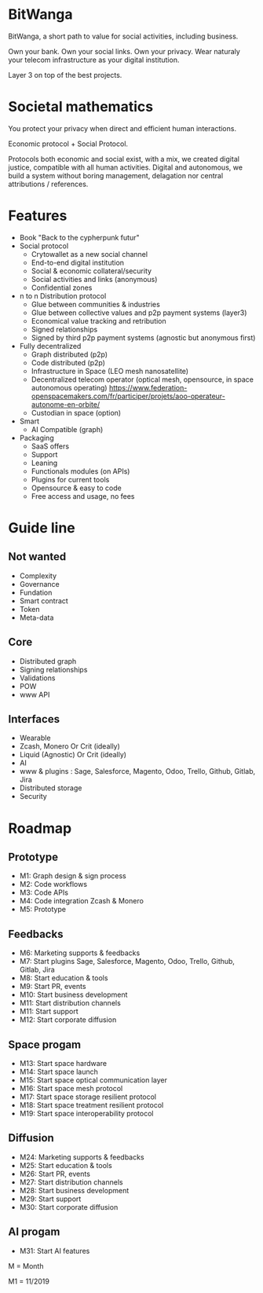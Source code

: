 # BitWanga

BitWanga, a short path to value for social activities, including business.

Own your bank. Own your social links. Own your privacy. 
Wear naturaly your telecom infrastructure as your digital institution. 

Layer 3 on top of the best projects.

# Societal mathematics

You protect your privacy when direct and efficient human interactions.

Economic protocol + Social Protocol. 

Protocols both economic and social exist, with a mix, we created digital justice, compatible with all human activities.
Digital and autonomous, we build a system without boring management, delagation nor central attributions / references.

# Features

* Book "Back to the cypherpunk futur"
* Social protocol
   * Crytowallet as a new social channel
   * End-to-end digital institution
   * Social & economic collateral/security
   * Social activities and links (anonymous)
   * Confidential zones   
* n to n Distribution protocol
   * Glue between communities & industries
   * Glue between collective values and p2p payment systems (layer3)
   * Economical value tracking and retribution
   * Signed relationships
   * Signed by third p2p payment systems (agnostic but anonymous first)
* Fully decentralized
   * Graph distributed (p2p)
   * Code distributed (p2p)
   * Infrastructure in Space (LEO mesh nanosatellite)
   * Decentralized telecom operator (optical mesh, opensource, in space autonomous operating) https://www.federation-openspacemakers.com/fr/participer/projets/aoo-operateur-autonome-en-orbite/
   * Custodian in space (option)
* Smart
   * AI Compatible (graph)
* Packaging
   * SaaS offers
   * Support
   * Leaning
   * Functionals modules (on APIs)
   * Plugins for current tools
   * Opensource & easy to code
   * Free access and usage, no fees

# Guide line

## Not wanted

* Complexity
* Governance
* Fundation
* Smart contract
* Token
* Meta-data

## Core

* Distributed graph
* Signing relationships
* Validations
* POW
* www API

## Interfaces

* Wearable
* Zcash,  Monero Or Crit (ideally)
* Liquid (Agnostic) Or Crit (ideally)
* AI
* www & plugins : Sage, Salesforce, Magento, Odoo, Trello, Github, Gitlab, Jira
* Distributed storage
* Security

# Roadmap

## Prototype

* M1: Graph design & sign process
* M2: Code workflows
* M3: Code APIs
* M4: Code integration Zcash & Monero
* M5: Prototype

## Feedbacks

* M6: Marketing supports & feedbacks
* M7: Start plugins Sage, Salesforce, Magento, Odoo, Trello, Github, Gitlab, Jira
* M8: Start education & tools
* M9: Start PR, events
* M10: Start business development
* M11: Start distribution channels
* M11: Start support
* M12: Start corporate diffusion

## Space progam

* M13: Start space hardware
* M14: Start space launch
* M15: Start space optical communication layer
* M16: Start space mesh protocol
* M17: Start space storage resilient protocol
* M18: Start space treatment resilient protocol
* M19: Start space interoperability protocol

## Diffusion

* M24: Marketing supports & feedbacks
* M25: Start education & tools
* M26: Start PR, events
* M27: Start distribution channels
* M28: Start business development
* M29: Start support
* M30: Start corporate diffusion

## AI progam

* M31: Start AI features

M = Month

M1 = 11/2019
